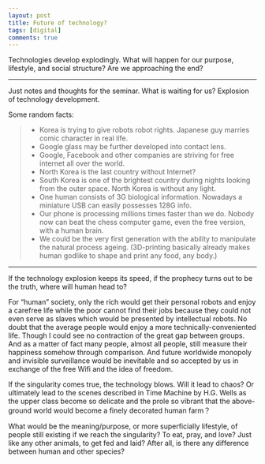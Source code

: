 ```yaml
---
layout: post
title: Future of technology?
tags: [digital]
comments: true
---
```



Technologies develop explodingly. What will happen for our purpose,
lifestyle, and social structure? Are we approaching the end?

* * * * *



Just notes and thoughts for the seminar. What is waiting for us?
Explosion of technology development.

Some random facts:

> * Korea is trying to give robots robot rights. Japanese guy marries comic character in real life.
> * Google glass may be further developed into contact lens.
> * Google, Facebook and other companies are striving for free internet all over the world.
> * North Korea is the last country without Internet?
> * South Korea is one of the brightest country during nights looking from the outer space. North Korea is without any light.
> * One human consists of 3G biological information. Nowadays a miniature USB can easily possesses 128G info.
> * Our phone is processing millions times faster than we do. Nobody now can beat the chess computer game, even the free version, with a human brain.
> * We could be the very first generation with the ability to manipulate the natural process ageing. (3D-printing basically already makes human godlike to shape and print any food, any body.)

* * * * *

If the technology explosion keeps its speed, if the prophecy turns out
to be the truth, where will human head to?

For “human” society, only the rich would get their personal robots and
enjoy a carefree life while the poor cannot find their jobs because they
could not even serve as slaves which would be presented by intellectual
robots. No doubt that the average people would enjoy a more
technically-conveniented life. Though I could see no contraction of the
great gap between groups. And as a matter of fact many people, almost
all people, still measure their happiness somehow through comparison.
And future worldwide monopoly and invisible surveillance would be
inevitable and so accepted by us in exchange of the free Wifi and the
idea of freedom.

If the singularity comes true, the technology blows. Will it lead to
chaos? Or ultimately lead to the scenes described in Time Machine by
H.G. Wells as the upper class become so delicate and the prole so
vibrant that the above-ground world would become a finely decorated
human farm？

What would be the meaning/purpose, or more superficially lifestyle, of
people still existing if we reach the singularity? To eat, pray, and
love? Just like any other animals, to get fed and laid? After all, is
there any difference between human and other species?
